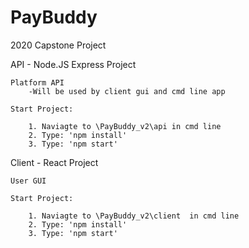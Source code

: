 # PayBuddy
2020 Capstone Project


API - Node.JS Express Project

    Platform API
        -Will be used by client gui and cmd line app
        
    Start Project:

        1. Naviagte to \PayBuddy_v2\api in cmd line
        2. Type: 'npm install'
        3. Type: 'npm start'

Client - React Project

    User GUI
    
    Start Project:

        1. Naviagte to \PayBuddy_v2\client  in cmd line
        2. Type: 'npm install'
        3. Type: 'npm start'